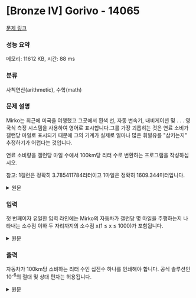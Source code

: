 # [Bronze IV] Gorivo - 14065 

[문제 링크](https://www.acmicpc.net/problem/14065) 

### 성능 요약

메모리: 11612 KB, 시간: 88 ms

### 분류

사칙연산(arithmetic), 수학(math)

### 문제 설명

<p>Mirko는 최근에 미국을 여행했고 그곳에서 흰색 선, 자동 변속기, 내비게이션 및 . . . 영국식 측정 시스템을 사용하여 영어로 표시합니다.그를 가장 괴롭히는 것은 연료 소비가 갤런당 마일로 표시되기 때문에 그의 기계가 실제로 얼마나 많은 휘발유를 "삼키는지" 추정하기가 어렵다는 것입니다.</p>

<p>연료 소비량을 갤런당 마일 수에서 100km당 리터 수로 변환하는 프로그램을 작성하십시오.</p>

<p>참고: 1갤런은 정확히 3.785411784리터이고 1마일은 정확히 1609.344미터입니다.</p>

<details>
	<summary>원문</summary>

<p>Mirko je nedavno otputovao u Ameriku i tamo je iznajmio moderan američki kabriolet narančaste boje s bijelim crtama, automatskim mjenjačem, navigacijom, i . . . prikaznikom na engleskom jeziku s imperijalnim sustavom mjera. Najviše ga muči to što je potrošnja goriva izražena u miljama po galonu, pa mu je teško procijeniti koliko mu mašina zapravo "guta" benzina.</p>

<p>Napišite program koji će preračunati potrošnju goriva iz broja milja po galonu u broj litara po 100 kilometara.</p>

<p>Napomena: 1 galon jednak je točno 3.785411784 litara, a 1 milja jednaka je točno 1609.344 metara.</p>
	
</details>

### 입력 

 <p>첫 번째이자 유일한 입력 라인에는 Mirko의 자동차가 갤런당 몇 마일을 주행하는지 나타내는 소수점 이하 두 자리까지의 소수점 x(1 ≤ x ≤ 1000)가 포함됩니다. </p>

<details>
	<summary>원문</summary>

 <p>U prvom i jedinom retku ulaznih podataka nalazi se decimalni broj x (1 ≤ x ≤ 1000) s dvije decimale, koji predstavlja koliko milja po galonu prijede Mirkov automobil. </p>
	
</details>

### 출력 

 <p>자동차가 100km당 소비하는 리터 수인 십진수 하나를 인쇄해야 합니다. 공식 솔루션인 10<sup>-6</sup>의 절대 및 상대 편차는 허용됩니다.</p>

<details>
	<summary>원문</summary>

 <p>Potrebno je ispisati jedan decimalan broj, koliko litara troši automobil na 100 kilometara. Tolerirat će se apsolutno i relativno odstupanje od službenog rješenja za 10<sup>−6</sup> .</p>

</details>
